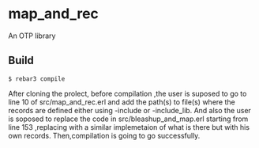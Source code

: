 map_and_rec
=====

An OTP library

Build
-----

    $ rebar3 compile
After cloning the prolect, before compilation ,the user is suposed to go to line 10 of src/map_and_rec.erl and add the path(s) to file(s) where the records are defined either using -include or -include_lib.
And also the user is soposed to replace the code in src/bleashup_and_map.erl starting from line 153 ,replacing with a similar implemetaion of what is there but with his own records.
Then,compilation is going to go successfully.
